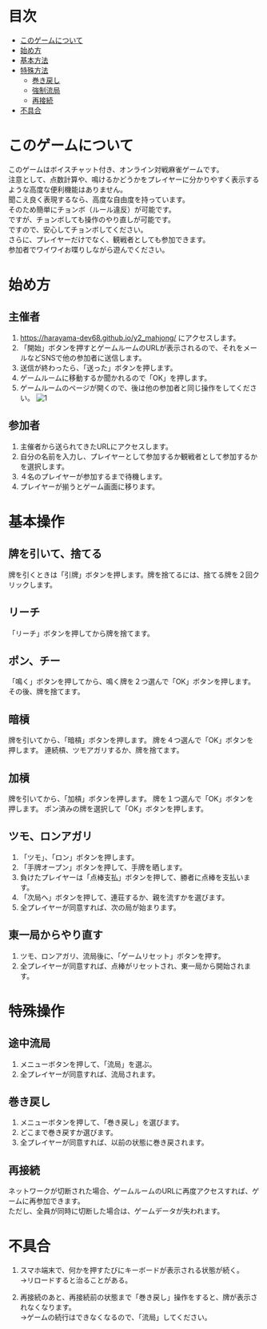# 目次
* [このゲームについて](#このゲームについて)
* [始め方](#始め方)
* [基本方法](#基本操作)
* [特殊方法](#特殊操作)
  * [巻き戻し](#巻き戻し)
  * [強制流局](#強制流局)
  * [再接続](#再接続)
* [不具合](#不具合)


# このゲームについて
このゲームはボイスチャット付き、オンライン対戦麻雀ゲームです。  
注意として、点数計算や、鳴けるかどうかをプレイヤーに分かりやすく表示するような高度な便利機能はありません。  
聞こえ良く表現するなら、高度な自由度を持っています。  
そのため簡単にチョンボ（ルール違反）が可能です。  
ですが、チョンボしても操作のやり直しが可能です。   
ですので、安心してチョンボしてください。  
さらに、プレイヤーだけでなく、観戦者としても参加できます。  
参加者でワイワイお喋りしながら遊んでください。  


# 始め方
## 主催者
1. https://harayama-dev68.github.io/y2_mahjong/ にアクセスします。
1. 「開始」ボタンを押すとゲームルームのURLが表示されるので、それをメールなどSNSで他の参加者に送信します。
1. 送信が終わったら、「送った」ボタンを押します。
1. ゲームルームに移動するか聞かれるので「OK」を押します。
1. ゲームルームのページが開くので、後は他の参加者と同じ操作をしてください。
![1](images/output.gif)

## 参加者
1. 主催者から送られてきたURLにアクセスします。
1. 自分の名前を入力し、プレイヤーとして参加するか観戦者として参加するかを選択します。
1. ４名のプレイヤーが参加するまで待機します。
1. プレイヤーが揃うとゲーム画面に移ります。

# 基本操作
## 牌を引いて、捨てる  
牌を引くときは「引牌」ボタンを押します。牌を捨てるには、捨てる牌を２回クリックします。  

## リーチ
「リーチ」ボタンを押してから牌を捨てます。

## ポン、チー
「鳴く」ボタンを押してから、鳴く牌を２つ選んで「OK」ボタンを押します。
その後、牌を捨てます。

## 暗槓
牌を引いてから、「暗槓」ボタンを押します。
牌を４つ選んで「OK」ボタンを押します。
連続槓、ツモアガリするか、牌を捨てます。

## 加槓
牌を引いてから、「加槓」ボタンを押します。
牌を１つ選んで「OK」ボタンを押します。
ポン済みの牌を選択して「OK」ボタンを押します。

## ツモ、ロンアガリ
1. 「ツモ」、「ロン」ボタンを押します。
1. 「手牌オープン」ボタンを押して、手牌を晒します。
1. 負けたプレイヤーは「点棒支払」ボタンを押して、勝者に点棒を支払います。
1. 「次局へ」ボタンを押して、連荘するか、親を流すかを選びます。
1. 全プレイヤーが同意すれば、次の局が始まります。

## 東一局からやり直す
1. ツモ、ロンアガリ、流局後に、「ゲームリセット」ボタンを押す。
1. 全プレイヤーが同意すれば、点棒がリセットされ、東一局から開始されます。

# 特殊操作
## 途中流局
1. メニューボタンを押して、「流局」を選ぶ。
1. 全プレイヤーが同意すれば、流局されます。

## 巻き戻し
1. メニューボタンを押して、「巻き戻し」を選びます。
1. どこまで巻き戻すか選びます。
1. 全プレイヤーが同意すれば、以前の状態に巻き戻されます。

## 再接続
ネットワークが切断された場合、ゲームルームのURLに再度アクセスすれば、ゲームに再参加できます。  
ただし、全員が同時に切断した場合は、ゲームデータが失われます。


# 不具合
1. スマホ端末で、何かを押すたびにキーボードが表示される状態が続く。  
→リロードすると治ることがある。

1. 再接続のあと、再接続前の状態まで「巻き戻し」操作をすると、牌が表示されなくなります。  
→ゲームの続行はできなくなるので、「流局」してください。
